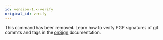 ```yaml
---
id: version-1.x-verify
original_id: verify
---
```


This command has been removed. Learn how to verify PGP signatures of git commits and tags in the [onSign](./onSign) documentation.
